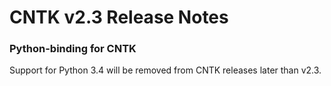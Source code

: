 # CNTK v2.3 Release Notes

### Python-binding for CNTK
Support for Python 3.4 will be removed from CNTK releases later than v2.3.
